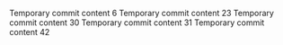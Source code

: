 Temporary commit content 6
Temporary commit content 23
Temporary commit content 30
Temporary commit content 31
Temporary commit content 42
